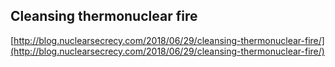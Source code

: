 ## Cleansing thermonuclear fire
  
  [http://blog.nuclearsecrecy.com/2018/06/29/cleansing-thermonuclear-fire/](http://blog.nuclearsecrecy.com/2018/06/29/cleansing-thermonuclear-fire/)
